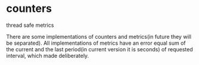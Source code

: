 # counters
thread safe metrics

There are some implementations of counters and metrics(in future they will be separated).
All implementations of metrics have an error equal sum of the current and the last period(in current version it is seconds) of requested interval, which made deliberately.
